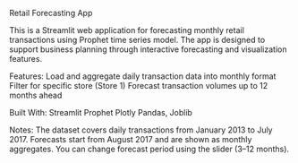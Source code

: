 Retail Forecasting App

This is a Streamlit web application for forecasting monthly retail transactions using Prophet time series model. 
The app is designed to support business planning through interactive forecasting and visualization features.

Features:
Load and aggregate daily transaction data into monthly format
Filter for specific store (Store 1)
Forecast transaction volumes up to 12 months ahead

Built With:
Streamlit
Prophet
Plotly
Pandas, Joblib

Notes:
The dataset covers daily transactions from January 2013 to July 2017.
Forecasts start from August 2017 and are shown as monthly aggregates.
You can change forecast period using the slider (3–12 months).

